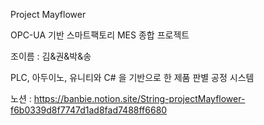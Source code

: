Project Mayflower 

OPC-UA 기반 스마트팩토리 MES 종합 프로젝트

조이름 : 김&권&박&송

PLC, 아두이노, 유니티와 C# 을 기반으로 한 제품 판별 공정 시스템

노션 : https://banbie.notion.site/String-projectMayflower-f6b0339d8f7747d1ad8fad7488ff6680
